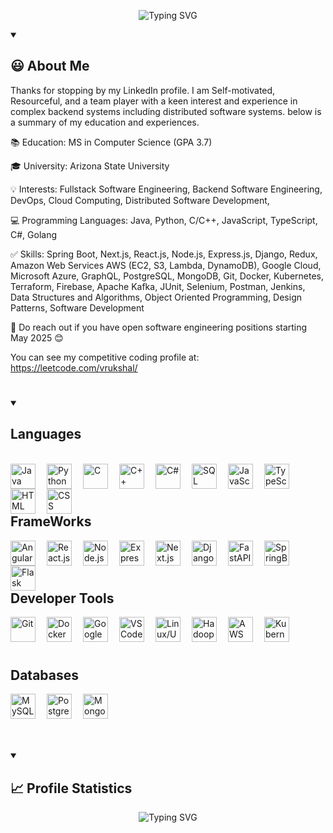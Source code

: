 <p align="center">
    <img src="https://readme-typing-svg.demolab.com?font=Source+Code+Pro&weight=900&size=32&duration=4000&pause=500&color=F0C38E&background=181b28&center=true&vCenter=true&width=900&height=200&lines=Hey%2C+I'm+Vrukshal+Patel 👋;Full+Stack+Web+Developer; Distributed Systems Enthusiast" alt="Typing SVG" />
</p>

<details open> 
  <summary><h2>😃 About Me</h2></summary>
<p align="left">
Thanks for stopping by my LinkedIn profile. I am Self-motivated, Resourceful, and a team player with a keen interest and experience in complex backend systems including distributed software systems. below is a summary of my education and experiences.

📚 Education: MS in Computer Science (GPA 3.7)

🎓 University: Arizona State University

💡 Interests: Fullstack Software Engineering, Backend Software Engineering, DevOps, Cloud Computing, Distributed Software Development, 

💻 Programming Languages: Java, Python, C/C++, JavaScript, TypeScript, C#, Golang

✅ Skills: Spring Boot, Next.js, React.js, Node.js, Express.js, Django, Redux, Amazon Web Services AWS (EC2, S3, Lambda, DynamoDB), Google Cloud, Microsoft Azure, GraphQL, PostgreSQL, MongoDB, Git, Docker, Kubernetes, Terraform, Firebase, Apache Kafka, JUnit, Selenium, Postman, Jenkins, Data Structures and Algorithms, Object Oriented Programming, Design Patterns, Software Development

🚨 Do reach out if you have open software engineering positions starting May 2025 😊

You can see my competitive coding profile at: https://leetcode.com/vrukshal/
</p>

<!-- </details> -->

#

<!-- <details open> 
  <summary><h2>💻 Some of my projects</h2></summary>

  <p align="center">
    <a href="https://github.com/DhairyaPatel2210/Real-Time-Named-Entity-Analysis"><img src="https://github-readme-stats.vercel.app/api/pin/?username=DhairyaPatel2210&repo=Real-Time-Named-Entity-Analysis&theme=react&bg_color=181b28&title_color=F0C38E&hide_border=true&icon_color=F8D866&show_icons=false" alt="github-readme-streak-stats"></a>   
    <a href="https://github.com/DhairyaPatel2210/video_chat"><img src="https://github-readme-stats.vercel.app/api/pin/?username=DhairyaPatel2210&repo=video_chat&theme=react&bg_color=181b28&title_color=F0C38E&hide_border=true&icon_color=F8D866&show_icons=false" alt="github-readme-streak-stats"></a>
    <a href="https://github.com/DhairyaPatel2210/Screenshot_Manager"><img src="https://github-readme-stats.vercel.app/api/pin/?username=DhairyaPatel2210&repo=Screenshot_Manager&theme=react&bg_color=181b28&title_color=F0C38E&hide_border=true&icon_color=F8D866&show_icons=false" alt="github-readme-streak-stats"></a>
    <a href="https://github.com/DhairyaPatel2210/Secure-password-checker"><img src="https://github-readme-stats.vercel.app/api/pin/?username=DhairyaPatel2210&repo=Secure-password-checker&theme=react&bg_color=181b28&title_color=F0C38E&hide_border=true&icon_color=F8D866&show_icons=false" alt="github-readme-streak-stats"></a>
    
  </p>
</details> -->

#

<details open> 
  <summary><h2> Languages </h2></summary>

<br>

<img align="left" alt="Java" width="40px" style="padding-right:15px;" src="https://cdn.jsdelivr.net/gh/devicons/devicon/icons/java/java-original-wordmark.svg" />
<img align="left" alt="Python" width="40px" style="padding-right:15px;" src="https://cdn.jsdelivr.net/gh/devicons/devicon/icons/python/python-original-wordmark.svg" />
<img align="left" alt="C" width="40px" style="padding-right:15px;" src="https://cdn.jsdelivr.net/gh/devicons/devicon/icons/c/c-original.svg" />
<img align="left" alt="C++" width="40px" style="padding-right:15px;" src="https://cdn.jsdelivr.net/gh/devicons/devicon/icons/cplusplus/cplusplus-original.svg" />
<img align="left" alt="C#" width="40px" style="padding-right:15px;" src="https://cdn.jsdelivr.net/gh/devicons/devicon/icons/csharp/csharp-original.svg" />
<img align="left" alt="SQL" width="40px" style="padding-right:15px;" src="https://cdn.jsdelivr.net/gh/devicons/devicon/icons/sql/sql-original-wordmark.svg" />
<img align="left" alt="JavaScript" width="40px" style="padding-right:15px;" src="https://cdn.jsdelivr.net/gh/devicons/devicon/icons/javascript/javascript-original.svg" />
<img align="left" alt="TypeScript" width="40px" style="padding-right:15px;" src="https://cdn.jsdelivr.net/gh/devicons/devicon/icons/typescript/typescript-original.svg" />
<img align="left" alt="HTML" width="40px" style="padding-right:15px;" src="https://cdn.jsdelivr.net/gh/devicons/devicon/icons/html5/html5-original-wordmark.svg" />
<img align="left" alt="CSS" width="40px" style="padding-right:15px;" src="https://cdn.jsdelivr.net/gh/devicons/devicon/icons/css3/css3-original-wordmark.svg" />


<br/>
<br/>
<br/>

 <summary><h2> FrameWorks </h2></summary>

<img align="left" alt="Angular.js" width="40px" style="padding-right:15px;" src="https://cdn.jsdelivr.net/gh/devicons/devicon/icons/angularjs/angularjs-original.svg" />
<img align="left" alt="React.js" width="40px" style="padding-right:15px;" src="https://cdn.jsdelivr.net/gh/devicons/devicon/icons/react/react-original-wordmark.svg" />
<img align="left" alt="Node.js" width="40px" style="padding-right:15px;" src="https://cdn.jsdelivr.net/gh/devicons/devicon/icons/nodejs/nodejs-original-wordmark.svg" />
<img align="left" alt="Express.js" width="40px" style="padding-right:15px;" src="https://cdn.jsdelivr.net/gh/devicons/devicon/icons/express/express-original-wordmark.svg" />
<img align="left" alt="Next.js" width="40px" style="padding-right:15px;" src="https://cdn.jsdelivr.net/gh/devicons/devicon/icons/nextjs/nextjs-original-wordmark.svg" />
<img align="left" alt="Django" width="40px" style="padding-right:15px;" src="https://cdn.jsdelivr.net/gh/devicons/devicon/icons/django/django-original-wordmark.svg" />
<img align="left" alt="FastAPI" width="40px" style="padding-right:15px;" src="https://cdn.jsdelivr.net/gh/devicons/devicon/icons/fastapi/fastapi-original-wordmark.svg" />
<img align="left" alt="SpringBoot" width="40px" style="padding-right:15px;" src="https://cdn.jsdelivr.net/gh/devicons/devicon/icons/spring/spring-original-wordmark.svg" />
<img align="left" alt="Flask" width="40px" style="padding-right:15px;" src="https://cdn.jsdelivr.net/gh/devicons/devicon/icons/flask/flask-original-wordmark.svg" />



<br/>
<br/>
<br/>


 <summary><h2> Developer Tools </h2></summary>
 
<img align="left" alt="Git" width="40px" style="padding-right:15px;" src="https://cdn.jsdelivr.net/gh/devicons/devicon/icons/git/git-original-wordmark.svg" />
<img align="left" alt="Docker" width="40px" style="padding-right:15px;" src="https://cdn.jsdelivr.net/gh/devicons/devicon/icons/docker/docker-original-wordmark.svg" />
<img align="left" alt="Google Cloud Platform" width="40px" style="padding-right:15px;" src="https://cdn.jsdelivr.net/gh/devicons/devicon/icons/googlecloud/googlecloud-original-wordmark.svg" />
<img align="left" alt="VS Code" width="40px" style="padding-right:15px;" src="https://cdn.jsdelivr.net/gh/devicons/devicon/icons/vscode/vscode-original-wordmark.svg" />
<img align="left" alt="Linux/Unix" width="40px" style="padding-right:15px;" src="https://cdn.jsdelivr.net/gh/devicons/devicon/icons/linux/linux-original.svg" />
<img align="left" alt="Hadoop" width="40px" style="padding-right:15px;" src="https://cdn.jsdelivr.net/gh/devicons/devicon/icons/hadoop/hadoop-original-wordmark.svg" />
<img align="left" alt="AWS" width="40px" style="padding-right:15px;" src="https://cdn.jsdelivr.net/gh/devicons/devicon/icons/amazonwebservices/amazonwebservices-original-wordmark.svg" />
<img align="left" alt="Kubernetes" width="40px" style="padding-right:15px;" src="https://cdn.jsdelivr.net/gh/devicons/devicon/icons/kubernetes/kubernetes-original-wordmark.svg" />



<br/>
<br/>
<br/>


 <summary><h2>  Databases </h2></summary>

<img align="left" alt="MySQL" width="40px" style="padding-right:15px;" src="https://cdn.jsdelivr.net/gh/devicons/devicon/icons/mysql/mysql-original-wordmark.svg" />
<img align="left" alt="PostgreSQL" width="40px" style="padding-right:15px;" src="https://cdn.jsdelivr.net/gh/devicons/devicon/icons/postgresql/postgresql-original-wordmark.svg" />
<img align="left" alt="MongoDB" width="40px" style="padding-right:15px;" src="https://cdn.jsdelivr.net/gh/devicons/devicon/icons/mongodb/mongodb-original-wordmark.svg" />
<br/>
<br/>
<br/>

</details>


#

<details open> 
  <summary><h2>📈 Profile Statistics</h2></summary>
<p align="center">
<img src="https://streak-stats.demolab.com?user=DhairyaPatel2210&theme=highcontrast&hide_border=true&stroke=F0C38E&fire=F0C38E&ring=F0C38E&currStreakLabel=F0C38E&background=DDDDDD00" alt="Typing SVG" />

</p>

</details>
